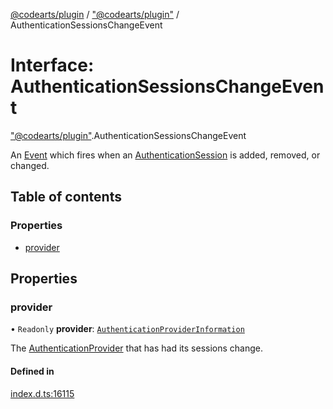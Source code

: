 [@codearts/plugin](../README.md) / ["@codearts/plugin"](../modules/_codearts_plugin_.md) / AuthenticationSessionsChangeEvent

# Interface: AuthenticationSessionsChangeEvent

["@codearts/plugin"](../modules/_codearts_plugin_.md).AuthenticationSessionsChangeEvent

An [Event](codearts_plugin_.Event.md) which fires when an [AuthenticationSession](codearts_plugin_.AuthenticationSession.md) is added, removed, or changed.

## Table of contents

### Properties

- [provider](codearts_plugin_.AuthenticationSessionsChangeEvent.md#provider)

## Properties

### provider

• `Readonly` **provider**: [`AuthenticationProviderInformation`](codearts_plugin_.AuthenticationProviderInformation.md)

The [AuthenticationProvider](codearts_plugin_.AuthenticationProvider.md) that has had its sessions change.

#### Defined in

[index.d.ts:16115](https://github.com/xyz-fish/cloudide-plugin-api/blob/9927cd6/index.d.ts#L16115)
